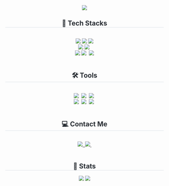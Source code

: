 <div align= "center">
    <img src="https://capsule-render.vercel.app/api?type=waving&color=ffb3b3&height=180&text=Welcome%20to%20my%20Github%20✋&animation=fadeIn&fontColor=ffffff&fontSize=40" />
</div>

<div align= "center">
    <h2 style="border-bottom: 1px solid #d8dee4; color: #282d33;">🌱 Tech Stacks</h2> <br> 
    <div style="margin: 0 auto; text-align: center;" align= "center">
          <img src="https://img.shields.io/badge/HTML5-E34F26?style=for-the-badge&logo=HTML5&logoColor=white">
          <img src="https://img.shields.io/badge/CSS3-1572B6?style=for-the-badge&logo=CSS3&logoColor=white">
          <img src="https://img.shields.io/badge/Bootstrap-7952B3?style=for-the-badge&logo=Bootstrap&logoColor=white"><br/>
          <img src="https://img.shields.io/badge/MySQL-4479A1?style=for-the-badge&logo=MySQL&logoColor=white">
          <img src="https://img.shields.io/badge/react-20232a.svg?style=for-the-badge&logo=react&logoColor=61DAFB" />&nbsp<br/>
          <img src="https://img.shields.io/badge/Java-E34F26?style=for-the-badge&logo=Java&logoColor=white">
          <img src="https://img.shields.io/badge/JSP-FFA500.svg?style=for-the-badge&logo=jsp&logoColor=white" />&nbsp
          <img src="https://img.shields.io/badge/Spring-6DB33F?style=for-the-badge&logo=Spring&logoColor=white">
  </div>
</div>

<br/>

<div align="center">
      <h2 style="border-bottom: 1px solid #d8dee4; color: #282d33;">🛠️ Tools</h2> <br>
      <div style="margin: 0 auto; text-align: center;" align= "center">
        <img src="https://img.shields.io/badge/git-F05033.svg?style=for-the-badge&logo=git&logoColor=white" />&nbsp
        <img src="https://img.shields.io/badge/github-181717.svg?style=for-the-badge&logo=github&logoColor=white" />&nbsp
        <img src="https://img.shields.io/badge/AWS-232F3E.svg?style=for-the-badge&logo=amazonwebservices&logoColor=white" />&nbsp<br/>
        <img src="https://img.shields.io/badge/VSCode-2C2C32.svg?style=for-the-badge&logo=vsco&logoColor=22ABF3" />&nbsp
        <img src="https://img.shields.io/badge/Eclipse-F3F3F3.svg?style=for-the-badge&logo=eclipse&logoColor=2C2255" />&nbsp
        <img src="https://img.shields.io/badge/figma-F24E1E.svg?style=for-the-badge&logo=figma&logoColor=white" />&nbsp
      </div>
</div>

<br/>

<div align= "center">
    <h2 style="border-bottom: 1px solid #d8dee4; color: #282d33;">💻 Contact Me</h2> <br> 
    <div align= "center">
    <a href="https://crystalpak.tistory.com/">
      <img src="https://img.shields.io/badge/Tistory-E34F26?style=for-the-badge&logo=tistory&logoColor=white" />&nbsp
    </a>
    <a href="su000823@naver.com">
      <img src="https://img.shields.io/badge/su000823@naver.com-03C75A?style=for-the-badge&logo=naver&logoColor=white"/>&nbsp
    </a>
    </div>
</div>

<br/>
    
<div align= "center"> 
    <h2 style="border-bottom: 1px solid #d8dee4; color: #282d33;">🏅 Stats</h2>
    <div align= "center">
      <img src="https://github-readme-stats.vercel.app/api?username=crystal&bg_color=180,000000,&title_color=000000&text_color=000000"/>
      <img src="https://github-readme-stats.vercel.app/api/top-langs/?username=crystal&layout=compact&bg_color=180,000000,&title_color=000000&text_color=000000"/>
    </div> 
</div>
